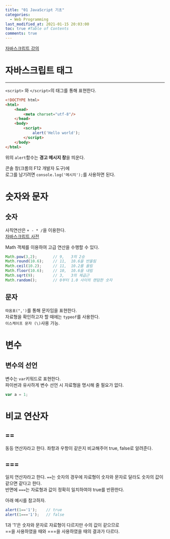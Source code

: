 ```yaml
---
title: "01 JavaScript 기초"
categories: 
  - Web Programming
last_modified_at: 2021-01-15 20:03:00
toc: true #Table of Contents
comments: true
---
```



[자바스크립트 강의](https://opentutorials.org/course/743/4646)


# 자바스크립트 태그
---
`<script>` 와 `</script>`의 태그를 통해 표현한다.
```html
<!DOCTYPE html>
<html>
    <head>
        <meta charset="utf-8"/>
    </head>
    <body>
        <script>
            alert('Hello world');
        </script>
    </body>
</html>
```

위의 `alert`함수는 **경고 메시지 창**을 띄운다. 

콘솔 창(크롬의 F12 개발자 도구)에  
로그를 남기려면 `console.log('메시지');`를 사용하면 된다.

# 숫자와 문자  
## 숫자
사칙연산은 `+ - * /`을 이용한다.  
[자바스크립트 사전](https://opentutorials.org/course/50/39)

Math 객체를 이용하여 고급 연산을 수행할 수 있다.
```javascript
Math.pow(3,2);       // 9,   3의 2승 
Math.round(10.6);    // 11,  10.6을 반올림
Math.ceil(10.2);     // 11,  10.2를 올림
Math.floor(10.6);    // 10,  10.6을 내림
Math.sqrt(9);        // 3,   3의 제곱근
Math.random();       // 0부터 1.0 사이의 랜덤한 숫자
```

## 문자
`따옴표(",')`를 통해 문자임을 표현한다.  
자료형을 확인하고자 할 때에는 `typeof`를 사용한다.  
`이스케이프 문자 (\)`사용 가능.

# 변수
## 변수의 선언
변수는 `var`키워드로 표현한다.  
파이썬과 유사하게 변수 선언 시 자료형을 명시해 줄 필요가 없다.
```javascript
var a = 1;
```

# 비교 연산자
## ==
동등 연산자라고 한다.
좌항과 우항이 같은지 비교해주어 true, false로 알려준다.
## ===
일치 연산자라고 한다.
`==`는 숫자의 경우에 자료형이 숫자와 문자로 달라도 숫자의 값이 같으면 같다고 한다.  
반면에 `===`는 자료형과 값이 정확히 일치하여야 true를 반환한다.

아래 예시를 참고하자.  
```javascript
alert(1=='1');    // true
alert(1==='1');   // false
```
1과 '1'은 숫자와 문자로 자료형이 다르지만 수의 값이 같으므로  
==을 사용하였을 때와 ===을 사용하였을 때의 결과가 다르다.
